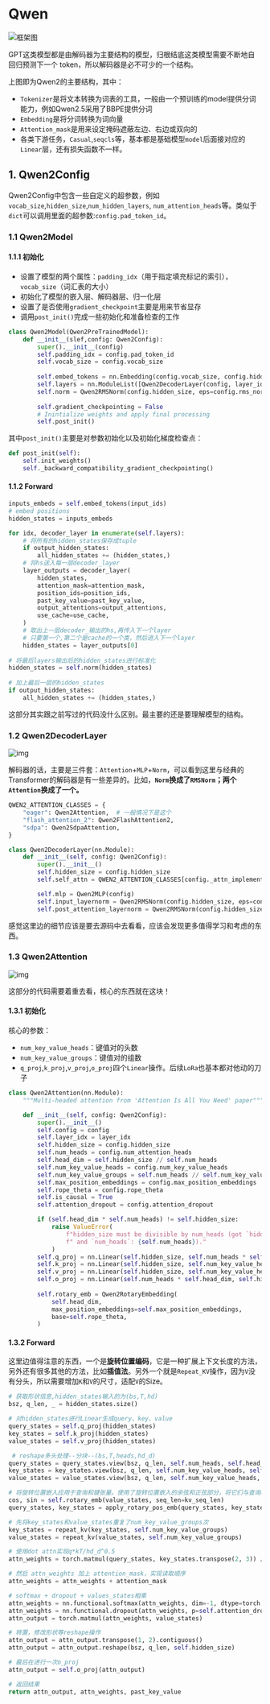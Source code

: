 # Qwen

![框架图](assets/framework.jpeg)

GPT这类模型都是由解码器为主要结构的模型，归根结底这类模型需要不断地自回归预测下一个 token，所以解码器是必不可少的一个结构。

上图即为Qwen2的主要结构，其中：

- `Tokenizer`是将文本转换为词表的工具，一般由一个预训练的model提供分词能力，例如Qwen2.5采用了BBPE提供分词
- `Embedding`是将分词转换为词向量
- `Attention_mask`是用来设定掩码遮蔽左边、右边或双向的
- 各类下游任务，`Casual`,`seqcls`等，基本都是基础模型`model`后面接对应的`Linear`层，还有损失函数不一样。

## 1. Qwen2Config

Qwen2Config中包含一些自定义的超参数，例如`vocab_size`,`hidden_size`,`num_hidden_layers`, `num_attention_heads`等。类似于`dict`可以调用里面的超参数:`config.pad_token_id`。

### 1.1 Qwen2Model

#### 1.1.1 初始化

- 设置了模型的两个属性：`padding_idx`（用于指定填充标记的索引），`vocab_size`（词汇表的大小）
- 初始化了模型的嵌入层、解码器层、归一化层
- 设置了是否使用`gradient_checkpoint`主要是用来节省显存
- 调用`post_init()`完成一些初始化和准备检查的工作

```python
class Qwen2Model(Qwen2PreTrainedModel):
    def __init__(slef,config: Qwen2Config):
        super().__init__(config)
        self.padding_idx = config.pad_token_id
        self.vocab_size = config.vocab_size
        
        self.embed_tokens = nn.Embedding(config.vocab_size, config.hidden_size, self.padding_idx)
        self.layers = nn.ModuleList([Qwen2DecoderLayer(config, layer_idx) for layer_idx in range(config.num_hidden_layers)])
        self.norm = Qwen2RMSNorm(config.hidden_size, eps=config.rms_norm_eps)
        
        self.gradient_checkpointing = False
        # Inintialize weights and apply final processing
        self.post_init()
```

其中`post_init()`主要是对参数初始化以及初始化梯度检查点：

```python
def post_init(self):
    self.init_weights()
    self._backward_compatibility_gradient_checkpointing()
```

#### 1.1.2 Forward

```python
inputs_embeds = self.embed_tokens(input_ids)
# embed positions
hidden_states = inputs_embeds

for idx, decoder_layer in enumerate(self.layers):
    # 将所有的hidden_states保存成tuple
    if output_hidden_states:
        all_hidden_states += (hidden_states,)
    # 将hs送入每一层decoder_layer
    layer_outputs = decoder_layer(
        hidden_states,
        attention_mask=attention_mask,
        position_ids=position_ids,
        past_key_value=past_key_value,
        output_attentions=output_attentions,
        use_cache=use_cache,
    )
    # 取出上一层decoder_输出的hs,再传入下一个layer
    # 只要第一个,第二个是cache的一个类，然后进入下一个layer
    hidden_states = layer_outputs[0]
    
# 将最后layers输出后的hidden_states进行标准化  
hidden_states = self.norm(hidden_states)
    
# 加上最后一层的hidden_states
if output_hidden_states:
    all_hidden_states += (hidden_states,)
```

这部分其实跟之前写过的代码没什么区别。最主要的还是要理解模型的结构。

### 1.2 Qwen2DecoderLayer

![img](assets/decoderlayer.png)

解码器的话，主要是三件套：`Attention`+`MLP`+`Norm`，可以看到这里与经典的Transformer的解码器是有一些差异的。比如，**`Norm`换成了`RMSNorm`；两个`Attention`换成了一个。**

```python
QWEN2_ATTENTION_CLASSES = {
    "eager": Qwen2Attention,  # 一般情况下是这个
    "flash_attention_2": Qwen2FlashAttention2,
    "sdpa": Qwen2SdpaAttention,
}

class Qwen2DecoderLayer(nn.Module):
    def __init__(self, config: Qwen2Config):
        super().__init__()
        self.hidden_size = config.hidden_size
        self.self_attn = QWEN2_ATTENTION_CLASSES[config._attn_implementation](config, layer_idx)

        self.mlp = Qwen2MLP(config)
        self.input_layernorm = Qwen2RMSNorm(config.hidden_size, eps=config.rms_norm_eps)
        self.post_attention_layernorm = Qwen2RMSNorm(config.hidden_size, eps=config.rms_norm_eps)
```

感觉这里边的细节应该是要去源码中去看看，应该会发现更多值得学习和考虑的东西。

### 1.3 Qwen2Attention

![img](assets/Qwen2Attention.png)

这部分的代码需要着重去看，核心的东西就在这块！

#### 1.3.1 初始化

核心的参数：

- `num_key_value_heads`：键值对的头数
- `num_key_value_groups`：键值对的组数
- `q_proj`,`k_proj`,`v_proj`,`o_proj`四个`Linear`操作。后续`LoRa`也基本都对他动的刀子

```python
class Qwen2Attention(nn.Module):
    """Multi-headed attention from 'Attention Is All You Need' paper"""

    def __init__(self, config: Qwen2Config):
        super().__init__()
        self.config = config
        self.layer_idx = layer_idx
        self.hidden_size = config.hidden_size
        self.num_heads = config.num_attention_heads
        self.head_dim = self.hidden_size // self.num_heads
        self.num_key_value_heads = config.num_key_value_heads
        self.num_key_value_groups = self.num_heads // self.num_key_value_heads
        self.max_position_embeddings = config.max_position_embeddings
        self.rope_theta = config.rope_theta
        self.is_causal = True
        self.attention_dropout = config.attention_dropout

        if (self.head_dim * self.num_heads) != self.hidden_size:
            raise ValueError(
                f"hidden_size must be divisible by num_heads (got `hidden_size`: {self.hidden_size}"
                f" and `num_heads`: {self.num_heads})."
            )
        self.q_proj = nn.Linear(self.hidden_size, self.num_heads * self.head_dim, bias=config.attention_bias)
        self.k_proj = nn.Linear(self.hidden_size, self.num_key_value_heads * self.head_dim, bias=config.attention_bias)
        self.v_proj = nn.Linear(self.hidden_size, self.num_key_value_heads * self.head_dim, bias=config.attention_bias)
        self.o_proj = nn.Linear(self.num_heads * self.head_dim, self.hidden_size, bias=config.attention_bias)
        
        self.rotary_emb = Qwen2RotaryEmbedding(
            self.head_dim,
            max_position_embeddings=self.max_position_embeddings,
            base=self.rope_theta,
        )
```

#### 1.3.2 Forward

这里边值得注意的东西，一个是**旋转位置编码**，它是一种扩展上下文长度的方法，另外还有很多其他的方法，比如**插值法**。另外一个就是`Repeat_KV`操作，因为`V`没有分头，所以需要增加`K`和`V`的尺寸，适配`V`的Size。

```python
# 获取形状信息,hidden_states输入的为(bs,T,hd)
bsz, q_len, _ = hidden_states.size()

# 对hidden_states进行Linear生成query、key、value
query_states = self.q_proj(hidden_states)
key_states = self.k_proj(hidden_states)
value_states = self.v_proj(hidden_states)

 # reshape多头处理--分块--(bs,T,heads,hd_d)
query_states = query_states.view(bsz, q_len, self.num_heads, self.head_dim).transpose(1, 2)
key_states = key_states.view(bsz, q_len, self.num_key_value_heads, self.head_dim).transpose(1, 2)
value_states = value_states.view(bsz, q_len, self.num_key_value_heads, self.head_dim).transpose(1, 2)

# 将旋转位置嵌入应用于查询和键张量。使用了旋转位置嵌入的余弦和正弦部分，将它们与查询和键张量相乘，并将结果相加，从而实现旋转位置嵌入的效果
cos, sin = self.rotary_emb(value_states, seq_len=kv_seq_len)
query_states, key_states = apply_rotary_pos_emb(query_states, key_states, cos, sin, position_ids)

# 先将key_states和value_states重复了num_key_value_groups次
key_states = repeat_kv(key_states, self.num_key_value_groups)
value_states = repeat_kv(value_states, self.num_key_value_groups)

# 使用dot attn实现q*kT/hd_d^0.5
attn_weights = torch.matmul(query_states, key_states.transpose(2, 3)) / math.sqrt(self.head_dim)

# 然后 attn_weights 加上 attention_mask，实现读取顺序
attn_weights = attn_weights + attention_mask

# softmax + dropout + values_states相乘
attn_weights = nn.functional.softmax(attn_weights, dim=-1, dtype=torch.float32).to(query_states.dtype)
attn_weights = nn.functional.dropout(attn_weights, p=self.attention_dropout, training=self.training)
attn_output = torch.matmul(attn_weights, value_states)

# 转置，修改形状等reshape操作
attn_output = attn_output.transpose(1, 2).contiguous()
attn_output = attn_output.reshape(bsz, q_len, self.hidden_size)

# 最后在进行一次o_proj
attn_output = self.o_proj(attn_output)

# 返回结果
return attn_output, attn_weights, past_key_value
```

